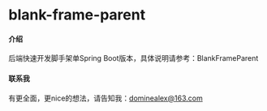 # blank-frame-parent

#### 介绍
后端快速开发脚手架单Spring Boot版本，具体说明请参考：BlankFrameParent

#### 联系我

有更全面，更nice的想法，请告知我：dominealex@163.com
